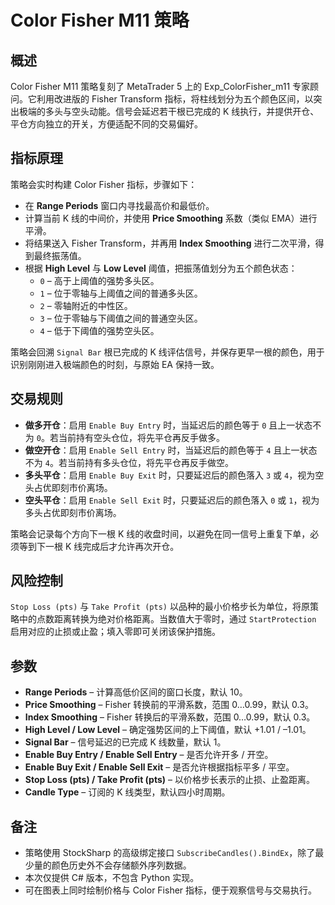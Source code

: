 # Color Fisher M11 策略

## 概述
Color Fisher M11 策略复刻了 MetaTrader 5 上的 Exp_ColorFisher_m11 专家顾问。它利用改进版的 Fisher Transform 指标，将柱线划分为五个颜色区间，以突出极端的多头与空头动能。信号会延迟若干根已完成的 K 线执行，并提供开仓、平仓方向独立的开关，方便适配不同的交易偏好。

## 指标原理
策略会实时构建 Color Fisher 指标，步骤如下：

- 在 **Range Periods** 窗口内寻找最高价和最低价。
- 计算当前 K 线的中间价，并使用 **Price Smoothing** 系数（类似 EMA）进行平滑。
- 将结果送入 Fisher Transform，并再用 **Index Smoothing** 进行二次平滑，得到最终振荡值。
- 根据 **High Level** 与 **Low Level** 阈值，把振荡值划分为五个颜色状态：
  - `0` – 高于上阈值的强势多头区。
  - `1` – 位于零轴与上阈值之间的普通多头区。
  - `2` – 零轴附近的中性区。
  - `3` – 位于零轴与下阈值之间的普通空头区。
  - `4` – 低于下阈值的强势空头区。

策略会回溯 `Signal Bar` 根已完成的 K 线评估信号，并保存更早一根的颜色，用于识别刚刚进入极端颜色的时刻，与原始 EA 保持一致。

## 交易规则
- **做多开仓**：启用 `Enable Buy Entry` 时，当延迟后的颜色等于 `0` 且上一状态不为 `0`。若当前持有空头仓位，将先平仓再反手做多。
- **做空开仓**：启用 `Enable Sell Entry` 时，当延迟后的颜色等于 `4` 且上一状态不为 `4`。若当前持有多头仓位，将先平仓再反手做空。
- **多头平仓**：启用 `Enable Buy Exit` 时，只要延迟后的颜色落入 `3` 或 `4`，视为空头占优即刻市价离场。
- **空头平仓**：启用 `Enable Sell Exit` 时，只要延迟后的颜色落入 `0` 或 `1`，视为多头占优即刻市价离场。

策略会记录每个方向下一根 K 线的收盘时间，以避免在同一信号上重复下单，必须等到下一根 K 线完成后才允许再次开仓。

## 风险控制
`Stop Loss (pts)` 与 `Take Profit (pts)` 以品种的最小价格步长为单位，将原策略中的点数距离转换为绝对价格距离。当数值大于零时，通过 `StartProtection` 启用对应的止损或止盈；填入零即可关闭该保护措施。

## 参数
- **Range Periods** – 计算高低价区间的窗口长度，默认 10。
- **Price Smoothing** – Fisher 转换前的平滑系数，范围 0…0.99，默认 0.3。
- **Index Smoothing** – Fisher 转换后的平滑系数，范围 0…0.99，默认 0.3。
- **High Level / Low Level** – 确定强势区间的上下阈值，默认 +1.01 / –1.01。
- **Signal Bar** – 信号延迟的已完成 K 线数量，默认 1。
- **Enable Buy Entry / Enable Sell Entry** – 是否允许开多 / 开空。
- **Enable Buy Exit / Enable Sell Exit** – 是否允许根据指标平多 / 平空。
- **Stop Loss (pts) / Take Profit (pts)** – 以价格步长表示的止损、止盈距离。
- **Candle Type** – 订阅的 K 线类型，默认四小时周期。

## 备注
- 策略使用 StockSharp 的高级绑定接口 `SubscribeCandles().BindEx`，除了最少量的颜色历史外不会存储额外序列数据。
- 本次仅提供 C# 版本，不包含 Python 实现。
- 可在图表上同时绘制价格与 Color Fisher 指标，便于观察信号与交易执行。
